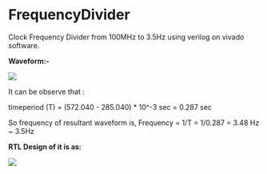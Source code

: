 # FrequencyDivider
Clock Frequency Divider from 100MHz to 3.5Hz using verilog on vivado software.

**Waveform:-**

![](https://user-images.githubusercontent.com/62996571/190557067-5c1f9faa-4a19-41d4-98af-c33d435997b9.jpg)

It can be observe that :






timeperiod (T) = (572.040 - 285.040) * 10^-3 sec
           = 0.287 sec
           
           
           
So frequency of resultant waveform is,
Frequency = 1/T
          = 1/0.287
          = 3.48 Hz ~ 3.5Hz
          
          


**RTL Design of it is as:**

![](https://user-images.githubusercontent.com/62996571/190556935-9316abb4-01d0-4508-8789-4d17f2c31d02.jpg)
